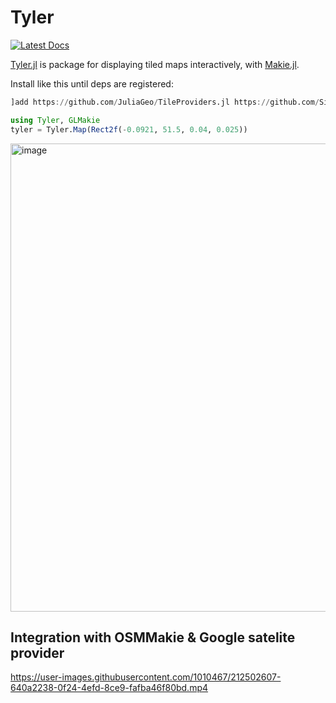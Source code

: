 # Tyler

[![Latest Docs](https://img.shields.io/badge/docs-latest-blue.svg)](https://makieorg.github.io/Tyler.jl/dev/)

[Tyler.jl](https://makieorg.github.io/Tyler.jl/dev/) is package for displaying tiled maps interactively, with [Makie.jl](https://github.com/MakieOrg/Makie.jl).

Install like this until deps are registered:

```julia
]add https://github.com/JuliaGeo/TileProviders.jl https://github.com/SimonDanisch/MapTiles.jl.git https://github.com/MakieOrg/Tyler.jl.git
```
```julia
using Tyler, GLMakie
tyler = Tyler.Map(Rect2f(-0.0921, 51.5, 0.04, 0.025))
```
<img width="749" alt="image" src="https://user-images.githubusercontent.com/1010467/212502640-b44454b1-2d05-4469-b509-d895b30b145a.png">

## Integration with OSMMakie & Google satelite provider

https://user-images.githubusercontent.com/1010467/212502607-640a2238-0f24-4efd-8ce9-fafba46f80bd.mp4
